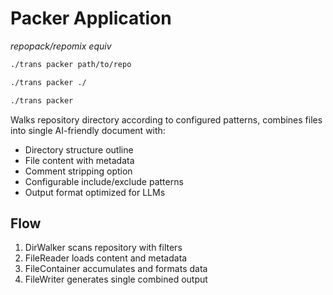 # Packer Application

_repopack/repomix equiv_

```sh
./trans packer path/to/repo

./trans packer ./

./trans packer
```

Walks repository directory according to configured patterns, combines files into single AI-friendly document with:

- Directory structure outline
- File content with metadata
- Comment stripping option
- Configurable include/exclude patterns 
- Output format optimized for LLMs

## Flow
1. DirWalker scans repository with filters
2. FileReader loads content and metadata
3. FileContainer accumulates and formats data  
4. FileWriter generates single combined output